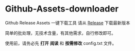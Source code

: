 # Github-Assets-downloader
Github Release Assets 一键下载工具
请从 [Release](https://github.com/neatgz/Github-Assets-downloader/releases/latest) 下载最新版本

简单的批处理，无技术含量，有其他需求，自行修改即可。

使用前，请务必先 **打开** **阅读** 和 **按需修改** config.txt 文件。
